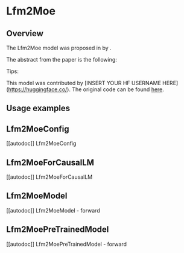 <!--Copyright 2025 the HuggingFace Team. All rights reserved.

Licensed under the Apache License, Version 2.0 (the "License");
you may not use this file except in compliance with the License.
You may obtain a copy of the License at

    http://www.apache.org/licenses/LICENSE-2.0

Unless required by applicable law or agreed to in writing, software
distributed under the License is distributed on an "AS IS" BASIS,
WITHOUT WARRANTIES OR CONDITIONS OF ANY KIND, either express or implied.
See the License for the specific language governing permissions and
limitations under the License.


⚠️ Note that this file is in Markdown but contain specific syntax for our doc-builder (similar to MDX) that may not be rendered properly in your Markdown viewer.

-->


# Lfm2Moe

## Overview

The Lfm2Moe model was proposed in [<INSERT PAPER NAME HERE>](<INSERT PAPER LINK HERE>) by <INSERT AUTHORS HERE>.
<INSERT SHORT SUMMARY HERE>

The abstract from the paper is the following:

<INSERT PAPER ABSTRACT HERE>

Tips:

<INSERT TIPS ABOUT MODEL HERE>

This model was contributed by [INSERT YOUR HF USERNAME HERE](https://huggingface.co/<INSERT YOUR HF USERNAME HERE>).
The original code can be found [here](<INSERT LINK TO GITHUB REPO HERE>).

## Usage examples

<INSERT SOME NICE EXAMPLES HERE>

## Lfm2MoeConfig

[[autodoc]] Lfm2MoeConfig

## Lfm2MoeForCausalLM

[[autodoc]] Lfm2MoeForCausalLM

## Lfm2MoeModel

[[autodoc]] Lfm2MoeModel
    - forward

## Lfm2MoePreTrainedModel

[[autodoc]] Lfm2MoePreTrainedModel
    - forward